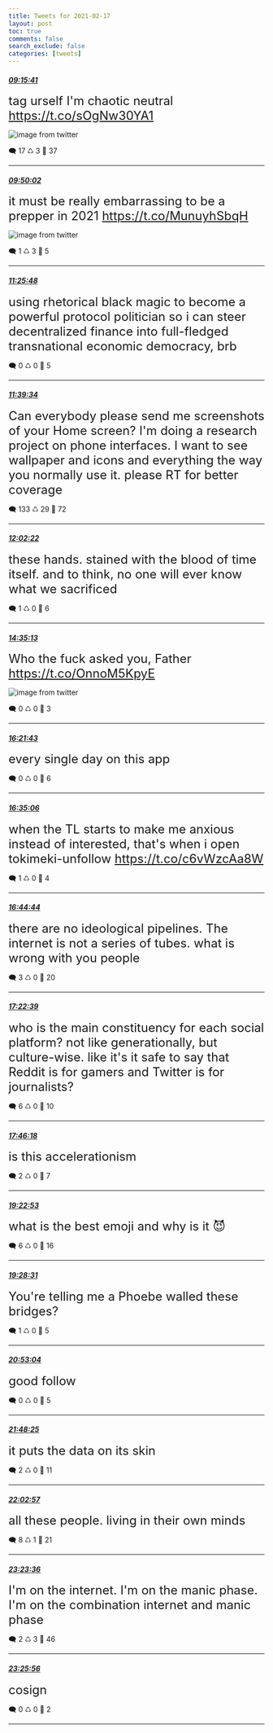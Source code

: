 ```yaml
---
title: Tweets for 2021-02-17
layout: post
toc: true
comments: false
search_exclude: false
categories: [tweets]
---
```



#### <a href = "https://twitter.com/deepfates/status/1362073240705769476">*09:15:41*</a>

<font size="5">tag urself I'm chaotic neutral  https://t.co/sOgNw30YA1</font>

![image from twitter](/images/EucOZEGU4AMFX1p.jpg)


🗨️ 17 ♺ 3 🤍  37   

---
    
#### <a href = "https://twitter.com/deepfates/status/1362081887796137989">*09:50:02*</a>

<font size="5">it must be really embarrassing to be a prepper in 2021  https://t.co/MunuyhSbqH</font>

![image from twitter](/images/EucWQPmVEAAfnPa.jpg)


🗨️ 1 ♺ 3 🤍  5   

---
    
#### <a href = "https://twitter.com/deepfates/status/1362105988040417283">*11:25:48*</a>

<font size="5">using rhetorical black magic to become a powerful protocol politician so i can steer decentralized finance into full-fledged transnational economic democracy, brb</font>



🗨️ 0 ♺ 0 🤍  5   

---
    
#### <a href = "https://twitter.com/deepfates/status/1362109449259782145">*11:39:34*</a>

<font size="5">Can everybody please send me screenshots of your Home screen? I'm doing a research project on phone interfaces.  I want to see wallpaper and icons and everything the way you normally use it. please RT for better coverage</font>



🗨️ 133 ♺ 29 🤍  72   

---
    
#### <a href = "https://twitter.com/deepfates/status/1362115190427246593">*12:02:22*</a>

<font size="5">these hands. stained with the blood of time itself. and to think, no one will ever know what we sacrificed</font>



🗨️ 1 ♺ 0 🤍  6   

---
    
#### <a href = "https://twitter.com/deepfates/status/1362153655445581824">*14:35:13*</a>

<font size="5">Who the fuck asked you, Father  https://t.co/OnnoM5KpyE</font>

![image from twitter](/images/EudXhkHU4AAezBj.jpg)


🗨️ 0 ♺ 0 🤍  3   

---
    
#### <a href = "https://twitter.com/deepfates/status/1362180457224232962">*16:21:43*</a>

<font size="5">every single day on this app</font>



🗨️ 0 ♺ 0 🤍  6   

---
    
#### <a href = "https://twitter.com/deepfates/status/1362183822805069830">*16:35:06*</a>

<font size="5">when the TL starts to make me anxious instead of interested, that's when i open tokimeki-unfollow   https://t.co/c6vWzcAa8W</font>



🗨️ 1 ♺ 0 🤍  4   

---
    
#### <a href = "https://twitter.com/deepfates/status/1362186249033814018">*16:44:44*</a>

<font size="5">there are no ideological pipelines. The internet is not a series of tubes. what is wrong with you people</font>



🗨️ 3 ♺ 0 🤍  20   

---
    
#### <a href = "https://twitter.com/deepfates/status/1362195792140718080">*17:22:39*</a>

<font size="5">who is the main constituency for each social platform? not like generationally, but culture-wise.   like it's it safe to say that Reddit is for gamers and Twitter is for journalists?</font>



🗨️ 6 ♺ 0 🤍  10   

---
    
#### <a href = "https://twitter.com/deepfates/status/1362201743187058691">*17:46:18*</a>

<font size="5">is this accelerationism</font>



🗨️ 2 ♺ 0 🤍  7   

---
    
#### <a href = "https://twitter.com/deepfates/status/1362226047266168835">*19:22:53*</a>

<font size="5">what is the best emoji and why is it 😈</font>



🗨️ 6 ♺ 0 🤍  16   

---
    
#### <a href = "https://twitter.com/deepfates/status/1362227465091878917">*19:28:31*</a>

<font size="5">You're telling me a Phoebe walled these bridges?</font>



🗨️ 1 ♺ 0 🤍  5   

---
    
#### <a href = "https://twitter.com/deepfates/status/1362248742024343553">*20:53:04*</a>

<font size="5">good follow</font>



🗨️ 0 ♺ 0 🤍  5   

---
    
#### <a href = "https://twitter.com/deepfates/status/1362262672369090563">*21:48:25*</a>

<font size="5">it puts the data on its skin</font>



🗨️ 2 ♺ 0 🤍  11   

---
    
#### <a href = "https://twitter.com/deepfates/status/1362266328967434245">*22:02:57*</a>

<font size="5">all these people. living in their own minds</font>



🗨️ 8 ♺ 1 🤍  21   

---
    
#### <a href = "https://twitter.com/deepfates/status/1362286626836074498">*23:23:36*</a>

<font size="5">I'm on the internet.  I'm on the manic phase.  I'm on the combination internet and manic phase</font>



🗨️ 2 ♺ 3 🤍  46   

---
    
#### <a href = "https://twitter.com/deepfates/status/1362287212788731908">*23:25:56*</a>

<font size="5">cosign</font>



🗨️ 0 ♺ 0 🤍  2   

---
    
            

